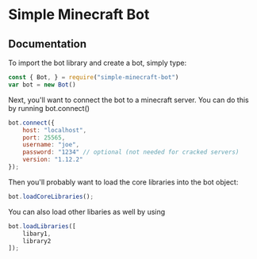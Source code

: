 # Simple Minecraft Bot

## Documentation
To import the bot library and create a bot, simply type:
```javascript
const { Bot, } = require("simple-minecraft-bot")
var bot = new Bot()
```
Next, you'll want to connect the bot to a minecraft server. You can do this by running bot.connect()
```javascript
bot.connect({
    host: "localhost",
    port: 25565,
    username: "joe",
    password: "1234" // optional (not needed for cracked servers)
    version: "1.12.2"
});
```
Then you'll probably want to load the core libraries into the bot object:
```javascript
bot.loadCoreLibraries();
```

You can also load other libaries as well by using
```javascript
bot.loadLibraries([
    libary1,
    library2
]);
```